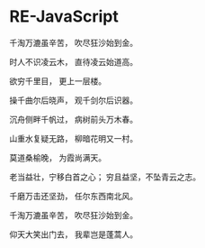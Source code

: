 # RE-JavaScript
千淘万漉虽辛苦，
吹尽狂沙始到金。

时人不识凌云木，
直待凌云始道高。

欲穷千里目，
更上一层楼。

操千曲尔后晓声，
观千剑尔后识器。

沉舟侧畔千帆过，
病树前头万木春。

山重水复疑无路，
柳暗花明又一村。
 
莫道桑榆晚，
为霞尚满天。

老当益壮，宁移白首之心；
穷且益坚，不坠青云之志。

千磨万击还坚劲，
任尔东西南北风。

千淘万漉虽辛苦，
吹尽狂沙始到金。
 
仰天大笑出门去，
我辈岂是蓬蒿人。
